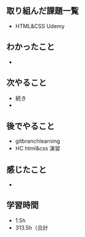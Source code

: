 ## 取り組んだ課題一覧
- HTML&CSS Udemy
## わかったこと
- 
## 次やること
- 続き
-
## 後でやること
- gitbranchlearning
- HC html&css 演習
## 感じたこと
- 
## 学習時間
- 1.5h
- 313.5h（合計